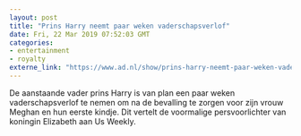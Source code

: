 ```yaml
---
layout: post
title: "Prins Harry neemt paar weken vaderschapsverlof"
date: Fri, 22 Mar 2019 07:52:03 GMT
categories: 
- entertainment 
- royalty 
externe_link: "https://www.ad.nl/show/prins-harry-neemt-paar-weken-vaderschapsverlof~ae55baed/"
---
```


De aanstaande vader prins Harry is van plan een paar weken vaderschapsverlof te nemen om na de bevalling te zorgen voor zijn vrouw Meghan en hun eerste kindje. Dit vertelt de voormalige persvoorlichter van koningin Elizabeth aan Us Weekly.
